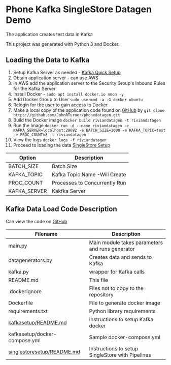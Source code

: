 # Phone Kafka SingleStore Datagen Demo

The application creates test data in Kafka

This project was generated with Python 3 and Docker.

## Loading the Data to Kafka
1. Setup Kafka Server as needed - [Kafka Quick Setup][kafkasetup]
1. Obtain application server - can use AWS
1. In AWS add the application server to the Security Group's Inbound Rules for the Kafka Server
1. Install Docker - `sudo apt install docker.io nmon -y`
1. Add Docker Group to User `sudo usermod -a -G docker ubuntu`
1. Relogin for the user to gain access to Docker.
1. Make a local copy of the application code found on [GitHub][github] by `git clone https://github.com/JohnRTurner/phonedatagen.git`
1. Build the Docker image `docker build riviandatagen -t riviandatagen`
1. Run the Image `docker run -d --name riviandatagen -e KAFKA_SERVER=localhost:29092 -e BATCH_SIZE=1000 -e KAFKA_TOPIC=test -e PROC_COUNT=8 -t riviandatagen`
1. View the logs `docker logs -f riviandatagen`
1. Proceed to loading the data [SingleStore Setup][singlestoresetup]

| Option       | Description                   |
|--------------|-------------------------------|
| BATCH_SIZE   | Batch Size                    | 
| KAFKA_TOPIC  | Kafka Topic Name -Will Create |
| PROC_COUNT   | Processes to Concurrently Run |
| KAFKA_SERVER | Kakfka Server                 |         


## Kafka Data Load Code Description
Can view the code on [GitHub][github]

| Filename                                       | Description                                      | 
|------------------------------------------------|--------------------------------------------------|
| main.py                                        | Main module takes parameters and runs generator  |
| datagenerators.py                              | Creates data and sends to Kafka                  |
| kafka.py                                       | wrapper for Kafka calls                          |
| README.md                                      | This file                                        |
| .dockerignore                                  | Files not to copy to the repository              |
| Dockerfile                                     | File to generate docker image                    |
| requirements.txt                               | Python library requirements                      |
| [kafkasetup/README.md][kafkasetup]             | Instructions to setup Kafka docker               |
| kafkasetup/docker-compose.yml                  | Sample docker-compose.yml                        |
| [singlestoresetup/README.md][singlestoresetup] | Instructions to setup SingleStore with Pipelines |


[github]: https://github.com/JohnRTurner/phonedatagen
[kafkasetup]: kafkasetup/README.md
[singlestoresetup]: singlestoresetup/README.md
